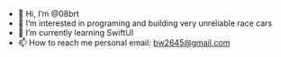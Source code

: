- 👋 Hi, I’m @08brt
- 👀 I’m interested in programing and building very unreliable race cars
- 🌱 I’m currently learning SwiftUI
- 📫 How to reach me personal email: bw2645@gmail.com

<!---
08brt/08brt is a ✨ special ✨ repository because its `README.md` (this file) appears on your GitHub profile.
You can click the Preview link to take a look at your changes.
--->
